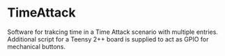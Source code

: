 # TimeAttack
Software for trakcing time in a Time Attack scenario with multiple entries. Additional script for a Teensy 2++ board is supplied to act as GPIO for mechanical buttons. 
